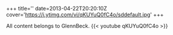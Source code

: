 +++
title=''
date=2013-04-22T20:20:10Z
cover='https://i.ytimg.com/vi/qKUYuQ0fC4o/sddefault.jpg'
+++

All content belongs to GlennBeck.
{{< youtube qKUYuQ0fC4o >}}
